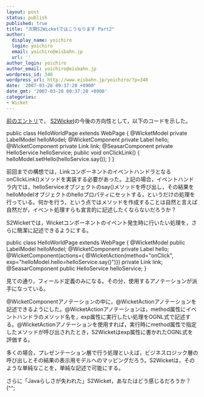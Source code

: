 ```yaml
---
layout: post
status: publish
published: true
title: "次期S2Wicketではこうなります Part2"
author:
  display_name: yoichiro
  login: yoichiro
  email: yoichiro@eisbahn.jp
  url: ''
author_login: yoichiro
author_email: yoichiro@eisbahn.jp
wordpress_id: 348
wordpress_url: http://www.eisbahn.jp/yoichiro/?p=348
date: '2007-03-28 09:37:28 +0900'
date_gmt: '2007-03-28 00:37:28 +0900'
categories:
- Wicket
---
```


[前のエントリ](http://www.eisbahn.jp/yoichiro/2007/03/s2wicket.html)で，
[S2Wicket](http://s2wicket.sandbox.seasar.org/)の今後の方向性として，以下のコードを示した。

public class HelloWorldPage extends WebPage {
@WicketModel
private LabelModel helloModel;
@WicketComponent
private Label hello;
@WicketComponent
private Link link;
@SeasarComponent
private HelloService helloService;
public void onClickLink() {
helloModel.setHello(helloService.say());
}
}

前回までの構想では，LinkコンポーネントのイベントハンドラとなるonClickLink()メソッドを実装する必要があった。上記の場合，イベントハンドラ内では，helloServiceオブジェクトのsay()メソッドを呼び出し，その結果をhelloModelオブジェクトのhelloプロパティにセットする，というだけの処理を行っている。何かを行う，という点ではメソッドを作成することは自然と言えば自然だが，イベント処理すらも宣言的に記述したくならないだろうか？

S2Wicketでは，Wicketコンポーネントのイベント発生時に行いたい処理を，さらに簡潔に記述できるようにする。

public class HelloWorldPage extends WebPage {
@WicketModel
public LabelModel helloModel;
@WicketComponent
private Label hello;
@WicketComponent(actions={
@WicketAction(method="onClick",
exp="helloModel.hello=helloService.say()")})
private Link link;
@SeasarComponent
public HelloService helloService;
}

見ての通り，フィールド定義のみになる。その分，使用するアノテーションが派手になっている。

@WicketComponentアノテーションの中に，@WicketActionアノテーションを記述できるようにした。@WicketActionアノテーションは，method属性にイベントハンドラのメソッド名を，exp属性に実行したい処理をOGNL式で記述する。@WicketActionアノテーションを使用すれば，実行時にmethod属性で指定したメソッドが呼び出されたとき，S2Wicketはexp属性に書かれたOGNL式を評価する。

多くの場合，プレゼンテーション層で行う処理といえば，ビジネスロジック層の呼び出しとその結果の表示用モデルへのマッピングだろう。S2Wicketは，そのような単純なことを，単純な記述で可能にする。

さらに「Javaらしさが失われた」S2Wicket，あなたはどう感じるだろうか？ (^^;
